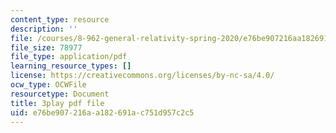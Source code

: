 ```yaml
---
content_type: resource
description: ''
file: /courses/8-962-general-relativity-spring-2020/e76be907216aa182691ac751d957c2c5_H6eR3sG524M.pdf
file_size: 78977
file_type: application/pdf
learning_resource_types: []
license: https://creativecommons.org/licenses/by-nc-sa/4.0/
ocw_type: OCWFile
resourcetype: Document
title: 3play pdf file
uid: e76be907-216a-a182-691a-c751d957c2c5
---
```

